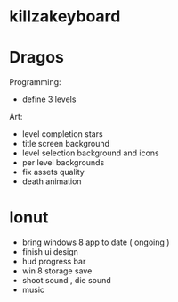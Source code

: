 killzakeyboard
==============

Dragos
======
Programming:
* define 3 levels

Art:
* level completion stars
* title screen background
* level selection background and icons
* per level backgrounds
* fix assets quality
* death animation

Ionut
=====
- bring windows 8 app to date ( ongoing )
- finish ui design
- hud progress bar
- win 8 storage save
- shoot sound , die sound
- music

